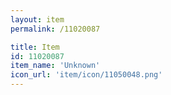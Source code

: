 ```yaml
---
layout: item
permalink: /11020087

title: Item
id: 11020087
item_name: 'Unknown'
icon_url: 'item/icon/11050048.png'
---
```

